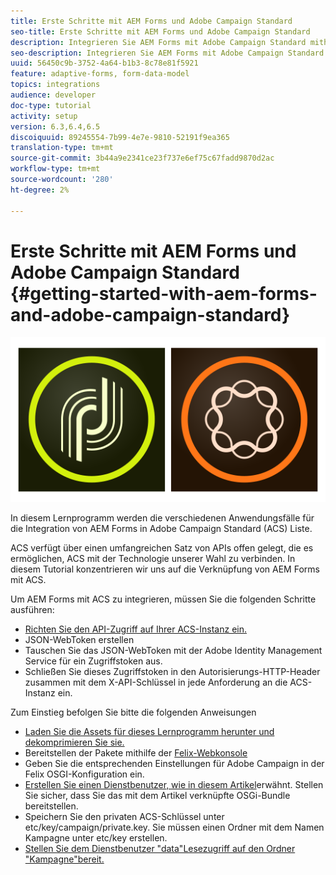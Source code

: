 ```yaml
---
title: Erste Schritte mit AEM Forms und Adobe Campaign Standard
seo-title: Erste Schritte mit AEM Forms und Adobe Campaign Standard
description: Integrieren Sie AEM Forms mit Adobe Campaign Standard mithilfe des AEM Forms-Formulardatenmodells, um Informationen zum ACS-Kampagne-Profil usw. abzurufen.
seo-description: Integrieren Sie AEM Forms mit Adobe Campaign Standard mithilfe des AEM Forms-Formulardatenmodells, um Informationen zum ACS-Kampagne-Profil usw. abzurufen.
uuid: 56450c9b-3752-4a64-b1b3-8c78e81f5921
feature: adaptive-forms, form-data-model
topics: integrations
audience: developer
doc-type: tutorial
activity: setup
version: 6.3,6.4,6.5
discoiquuid: 89245554-7b99-4e7e-9810-52191f9ea365
translation-type: tm+mt
source-git-commit: 3b44a9e2341ce23f737e6ef75c67fadd9870d2ac
workflow-type: tm+mt
source-wordcount: '280'
ht-degree: 2%

---
```



# Erste Schritte mit AEM Forms und Adobe Campaign Standard {#getting-started-with-aem-forms-and-adobe-campaign-standard}

![formsandcampaign](assets/helpx-cards-forms.png)

In diesem Lernprogramm werden die verschiedenen Anwendungsfälle für die Integration von AEM Forms in Adobe Campaign Standard (ACS) Liste.

ACS verfügt über einen umfangreichen Satz von APIs offen gelegt, die es ermöglichen, ACS mit der Technologie unserer Wahl zu verbinden. In diesem Tutorial konzentrieren wir uns auf die Verknüpfung von AEM Forms mit ACS.

Um AEM Forms mit ACS zu integrieren, müssen Sie die folgenden Schritte ausführen:

* [Richten Sie den API-Zugriff auf Ihrer ACS-Instanz ein.](https://docs.campaign.adobe.com/doc/standard/en/api/ACS_API.html#setting-up-api-access)
* JSON-WebToken erstellen
* Tauschen Sie das JSON-WebToken mit der Adobe Identity Management Service für ein Zugriffstoken aus.
* Schließen Sie dieses Zugriffstoken in den Autorisierungs-HTTP-Header zusammen mit dem X-API-Schlüssel in jede Anforderung an die ACS-Instanz ein.

Zum Einstieg befolgen Sie bitte die folgenden Anweisungen

* [Laden Sie die Assets für dieses Lernprogramm herunter und dekomprimieren Sie sie.](assets/aem-forms-and-acs-bundles.zip)
* Bereitstellen der Pakete mithilfe der [Felix-Webkonsole](http://localhost:4502/system/console/bundles)
* Geben Sie die entsprechenden Einstellungen für Adobe Campaign in der Felix OSGI-Konfiguration ein.
* [Erstellen Sie einen Dienstbenutzer, wie in diesem Artikel](/help/forms/adaptive-forms/service-user-tutorial-develop.md)erwähnt. Stellen Sie sicher, dass Sie das mit dem Artikel verknüpfte OSGi-Bundle bereitstellen.
* Speichern Sie den privaten ACS-Schlüssel unter etc/key/campaign/private.key. Sie müssen einen Ordner mit dem Namen Kampagne unter etc/key erstellen.
* [Stellen Sie dem Dienstbenutzer &quot;data&quot;Lesezugriff auf den Ordner &quot;Kampagne&quot;bereit.](http://localhost:4502/useradmin)
